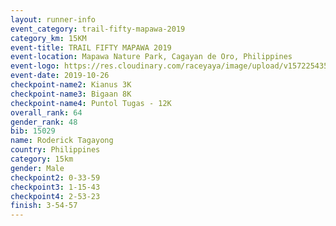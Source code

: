 ```yaml
---
layout: runner-info 
event_category: trail-fifty-mapawa-2019 
category_km: 15KM 
event-title: TRAIL FIFTY MAPAWA 2019 
event-location: Mapawa Nature Park, Cagayan de Oro, Philippines 
event-logo: https://res.cloudinary.com/raceyaya/image/upload/v1572254355/logo/trail-fifty-mapawa_fizjmb.jpg 
event-date: 2019-10-26 
checkpoint-name2: Kianus 3K 
checkpoint-name3: Bigaan 8K 
checkpoint-name4: Puntol Tugas - 12K 
overall_rank: 64
gender_rank: 48
bib: 15029
name: Roderick Tagayong
country: Philippines
category: 15km
gender: Male
checkpoint2: 0-33-59
checkpoint3: 1-15-43
checkpoint4: 2-53-23
finish: 3-54-57
---
```

